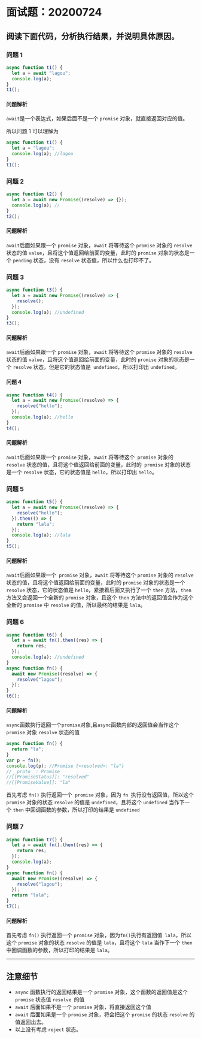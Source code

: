 # 面试题：20200724 

  ## 阅读下面代码，分析执行结果，并说明具体原因。

  ### 问题 1

  ```js
  async function t1() {
    let a = await "lagou";
    console.log(a);
  }
  t1();
  ```

  #### 问题解析

  `await`是一个表达式，如果后面不是一个 `promise` 对象，就直接返回对应的值。

  所以问题 1 可以理解为

  ```js
  async function t1() {
    let a = "lagou";
    console.log(a); //lagou
  }
  t1();
  ```

  ### 问题 2

  ```js
  async function t2() {
    let a = await new Promise((resolve) => {});
    console.log(a); //
  }
  t2();
  ```

  #### 问题解析

  `await`后面如果跟一个 `promise` 对象，`await` 将等待这个 `promise` 对象的 `resolve` 状态的值 `value`，且将这个值返回给前面的变量，此时的 `promise` 对象的状态是一个 `pending` 状态，没有 `resolve` 状态值，所以什么也打印不了。

  ### 问题 3

  ```js
  async function t3() {
    let a = await new Promise((resolve) => {
      resolve();
    });
    console.log(a); //undefined
  }
  t3();
  ```

  #### 问题解析

  `await`后面如果跟一个 `promise` 对象，`await` 将等待这个 `promise` 对象的 `resolve` 状态的值 `value`，且将这个值返回给前面的变量，此时的 `promise` 对象的状态是一个 `resolve` 状态，但是它的状态值是` undefined`，所以打印出 `undefined`。

  #### 问题 4

  ```js
  async function t4() {
    let a = await new Promise((resolve) => {
      resolve("hello");
    });
    console.log(a); //hello
  }
  t4();
  ```

  #### 问题解析

  `await`后面如果跟一个 `promise` 对象，`await` 将等待这个` promise` 对象的` resolve` 状态的值，且将这个值返回给前面的变量，此时的` promise` 对象的状态是一个 `resolve` 状态，它的状态值是 `hello`，所以打印出 `hello`。

  ### 问题 5

  ```js
  async function t5() {
    let a = await new Promise((resolve) => {
      resolve("hello");
    }).then(() => {
      return "lala";
    });
    console.log(a); //lala
  }
  t5();
  ```

  #### 问题解析

  `await`后面如果跟一个` promise` 对象，`await` 将等待这个 `promise` 对象的 `resolve` 状态的值，且将这个值返回给前面的变量，此时的 `promise` 对象的状态是一个 `resolve` 状态，它的状态值是 `hello`，紧接着后面又执行了一个 `then` 方法，`then` 方法又会返回一个全新的 `promise` 对象，且这个 `then` 方法中的返回值会作为这个全新的 `promise` 中 `resolve` 的值，所以最终的结果是 `lala`。

  ### 问题 6

  ```js
  async function t6() {
    let a = await fn().then((res) => {
      return res;
    });
    console.log(a); //undefined
  }
  async function fn() {
    await new Promise((resolve) => {
      resolve("lagou");
    });
  }
  t6();
  ```

  #### 问题解析

  `async`函数执行返回一个`promise`对象,且`async`函数内部的返回值会当作这个 `promise` 对象 `resolve` 状态的值

  ```js
  async function fn() {
    return "la";
  }
  var p = fn();
  console.log(p); //Promise {<resolved>: "la"}
  //__proto__: Promise
  //[[PromiseStatus]]: "resolved"
  //[[PromiseValue]]: "la"
  ```

  首先考虑 `fn()` 执行返回一个` promise` 对象，因为 `fn `执行没有返回值，所以这个 `promise` 对象的状态 `resolve` 的值是 `undefined`，且将这个 `undefined` 当作下一个 `then` 中回调函数的参数，所以打印的结果是 `undefined`

  ### 问题 7

  ```js
  async function t7() {
    let a = await fn().then((res) => {
      return res;
    });
    console.log(a);
  }
  async function fn() {
    await new Promise((resolve) => {
      resolve("lagou");
    });
    return "lala";
  }
  t7();
  ```

  #### 问题解析

  首先考虑 `fn()` 执行返回一个 `promise` 对象，因为`fn()`执行有返回值` lala`，所以这个 `promise` 对象的状态 `resolve` 的值是 `lala`，且将这个 `lala` 当作下一个 `then` 中回调函数的参数，所以打印的结果是 `lala`。

  ---

  ## 注意细节

  - `async` 函数执行的返回结果是一个 `promise` 对象，这个函数的返回值是这个 `promise` 状态值 `resolve `的值
  - `await` 后面如果不是一个 `promise` 对象，将直接返回这个值
  - `await` 后面如果是一个 `promise` 对象，将会把这个 `promise` 的状态 `resolve` 的值返回出去。
  - 以上没有考虑 `reject` 状态。